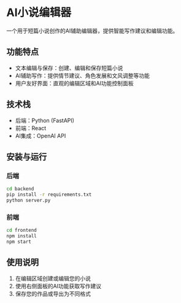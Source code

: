 # AI小说编辑器

一个用于短篇小说创作的AI辅助编辑器，提供智能写作建议和编辑功能。

## 功能特点

- 文本编辑与保存：创建、编辑和保存短篇小说
- AI辅助写作：提供情节建议、角色发展和文风调整等功能
- 用户友好界面：直观的编辑区域和AI功能控制面板

## 技术栈

- 后端：Python (FastAPI)
- 前端：React
- AI集成：OpenAI API

## 安装与运行

### 后端

```bash
cd backend
pip install -r requirements.txt
python server.py
```

### 前端

```bash
cd frontend
npm install
npm start
```

## 使用说明

1. 在编辑区域创建或编辑您的小说
2. 使用右侧面板的AI功能获取写作建议
3. 保存您的作品或导出为不同格式